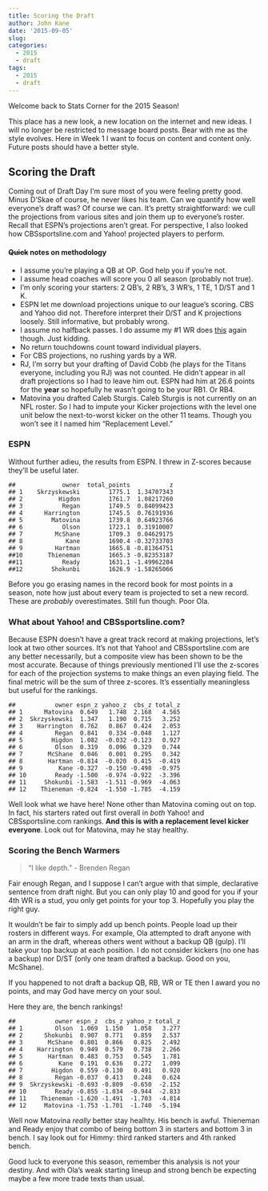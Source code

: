 ```yaml
---
title: Scoring the Draft
author: John Kane
date: '2015-09-05'
slug: 
categories:
  - 2015
  - draft
tags: 
  - 2015
  - draft
---
```


Welcome back to Stats Corner for the 2015 Season!

This place has a new look, a new location on the internet and new ideas.
I will no longer be restricted to message board posts. Bear with me as
the style evolves. Here in Week 1 I want to focus on content and content
only. Future posts should have a better style.

Scoring the Draft
-----------------

Coming out of Draft Day I’m sure most of you were feeling pretty good.
Minus D’Skae of course, he never likes his team. Can we quantify how
well everyone’s draft was? Of course we can. It’s pretty
straightforward: we cull the projections from various sites and join
them up to everyone’s roster. Recall that ESPN’s projections aren’t
great. For perspective, I also looked how CBSsportsline.com and Yahoo!
projected players to perform.

#### ~~Quick~~ notes on methodology

-   I assume you’re playing a QB at OP. God help you if you’re not.
-   I assume head coaches will score you 0 all season (probably not
    true).
-   I’m only scoring your starters: 2 QB’s, 2 RB’s, 3 WR’s, 1 TE, 1 D/ST
    and 1 K.
-   ESPN let me download projections unique to our league’s scoring. CBS
    and Yahoo did not. Therefore interpret their D/ST and K projections
    loosely. Still informative, but probably wrong.
-   I assume no halfback passes. I do assume my \#1 WR does
    [this](https://www.youtube.com/watch?v=bvS9fYHBRvo) again though.
    Just kidding.
-   No return touchdowns count toward individual players.
-   For CBS projections, no rushing yards by a WR.
-   RJ, I’m sorry but your drafting of David Cobb (he plays for the
    Titans everyone, including you RJ) was not counted. He didn’t appear
    in all draft projections so I had to leave him out. ESPN had him at
    26.6 points for the **year** so hopefully he wasn’t going to be your
    RB1. Or RB4.
-   Matovina you drafted Caleb Sturgis. Caleb Sturgis is not currently
    on an NFL roster. So I had to impute your Kicker projections with
    the level one unit below the next-to-worst kicker on the other 11
    teams. Though you won’t see it I named him “Replacement Level.”

### ESPN

Without further adieu, the results from ESPN. I threw in Z-scores
because they’ll be useful later.

    ##             owner  total_points           z
    ## 1    Skrzyskewski        1775.1  1.34707343
    ## 2          Higdon        1761.7  1.08217260
    ## 3           Regan        1749.5  0.84099423
    ## 4      Harrington        1745.5  0.76191936
    ## 5        Matovina        1739.8  0.64923766
    ## 6           Olson        1723.1  0.31910007
    ## 7         McShane        1709.3  0.04629175
    ## 8            Kane        1690.4 -0.32733703
    ## 9         Hartman        1665.8 -0.81364751
    ##10       Thieneman        1665.3 -0.82353187
    ##11           Ready        1631.1 -1.49962204
    ##12        Shokunbi        1626.9 -1.58265066

Before you go erasing names in the record book for most points in a
season, note how just about every team is projected to set a new record.
These are *probably* overestimates. Still fun though. Poor Ola.

### What about Yahoo! and CBSsportsline.com?

Because ESPN doesn’t have a great track record at making projections,
let’s look at two other sources. It’s not that Yahoo! and
CBSsportsline.com are any better necessarily, but a composite view has
been shown to be the most accurate. Because of things previously
mentioned I’ll use the z-scores for each of the projection systems to
make things an even playing field. The final metric will be the sum of
three z-scores. It’s essentially meaningless but useful for the
rankings.

    ##           owner espn_z yahoo_z  cbs_z total_z
    ## 1      Matovina  0.649   1.748  2.168   4.565
    ## 2  Skrzyskewski  1.347   1.190  0.715   3.252
    ## 3    Harrington  0.762   0.867  0.424   2.053
    ## 4         Regan  0.841   0.334 -0.048   1.127
    ## 5        Higdon  1.082  -0.032 -0.123   0.927
    ## 6         Olson  0.319   0.096  0.329   0.744
    ## 7       McShane  0.046   0.001  0.295   0.342
    ## 8       Hartman -0.814  -0.020  0.415  -0.419
    ## 9          Kane -0.327  -0.150 -0.498  -0.975
    ## 10        Ready -1.500  -0.974 -0.922  -3.396
    ## 11     Shokunbi -1.583  -1.511 -0.969  -4.063
    ## 12    Thieneman -0.824  -1.550 -1.785  -4.159

Well look what we have here! None other than Matovina coming out on top.
In fact, his starters rated out first overall in *both* Yahoo! and
CBSsportsline.com rankings. **And this is with a replacement level
kicker everyone**. Look out for Matovina, may he stay healthy.

### Scoring the Bench Warmers

> “I like depth.” - Brenden Regan

Fair enough Regan, and I suppose I can’t argue with that simple,
declarative sentence from draft night. But you can only play 10 and good
for you if your 4th WR is a stud, you only get points for your top 3.
Hopefully you play the right guy.

It wouldn’t be fair to simply add up bench points. People load up their
rosters in different ways. For example, Ola attempted to draft anyone
with an arm in the draft, whereas others went without a backup QB
(gulp). I’ll take your top backup at each position. I do not consider
kickers (no one has a backup) nor D/ST (only one team drafted a backup.
Good on you, McShane).

If you happened to not draft a backup QB, RB, WR or TE then I award you
no points, and may God have mercy on your soul.

Here they are, the bench rankings!

    ##           owner espn_z  cbs_z yahoo_z total_z
    ## 1         Olson  1.069  1.150   1.058   3.277
    ## 2      Shokunbi  0.907  0.771   0.859   2.537
    ## 3       McShane  0.801  0.866   0.825   2.492
    ## 4    Harrington  0.949  0.579   0.738   2.266
    ## 5       Hartman  0.483  0.753   0.545   1.781
    ## 6          Kane  0.191  0.636   0.272   1.099
    ## 7        Higdon  0.559 -0.130   0.491   0.920
    ## 8         Regan -0.037  0.413   0.248   0.624
    ## 9  Skrzyskewski -0.693 -0.809  -0.650  -2.152
    ## 10        Ready -0.855 -1.034  -0.944  -2.833
    ## 11    Thieneman -1.620 -1.491  -1.703  -4.814
    ## 12     Matovina -1.753 -1.701  -1.740  -5.194

Well now Matovina *really* better stay healhty. His bench is awful.
Thieneman and Ready enjoy that combo of being bottom 3 in starters and
bottom 3 in bench. I say look out for Himmy: third ranked starters and
4th ranked bench.

Good luck to everyone this season, remember this analysis is not your
destiny. And with Ola’s weak starting lineup and strong bench be
expecting maybe a few more trade texts than usual.

